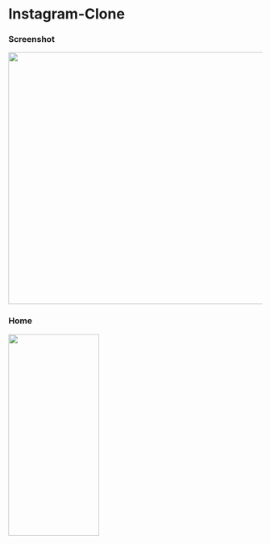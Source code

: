 # Instagram-Clone

### Screenshot

<img src="https://user-images.githubusercontent.com/42183565/56756957-6f3fd180-67ac-11e9-91bd-08f0660a86b2.jpg" width="900" height="500">

### Home

<img src="https://user-images.githubusercontent.com/42183565/56757089-d1003b80-67ac-11e9-81be-3c40c199790b.PNG" width="180" height="400">
